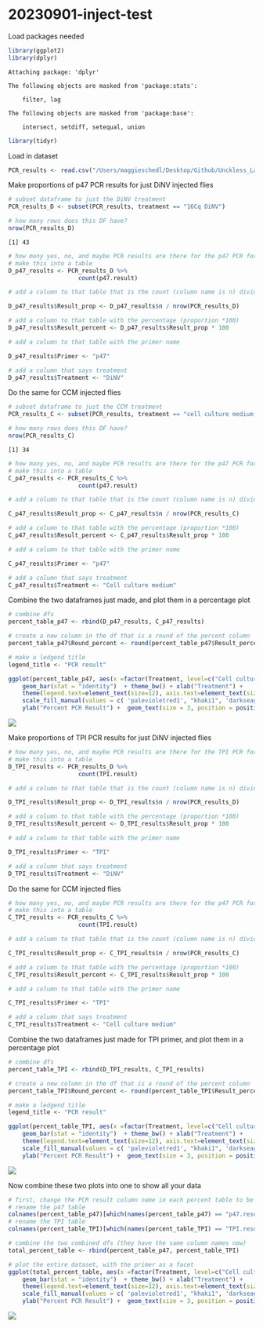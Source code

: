 # 20230901-inject-test

Load packages needed

``` r
library(ggplot2)
library(dplyr)
```


    Attaching package: 'dplyr'

    The following objects are masked from 'package:stats':

        filter, lag

    The following objects are masked from 'package:base':

        intersect, setdiff, setequal, union

``` r
library(tidyr)
```

Load in dataset

``` r
PCR_results <- read.csv("/Users/maggieschedl/Desktop/Github/Unckless_Lab_Resources/PCR_analysis/20230901-inject-test/20230901-inject-test.csv")
```

Make proportions of p47 PCR results for just DiNV injected flies

``` r
# subset dataframe to just the DiNV treatment
PCR_results_D <- subset(PCR_results, treatment == "16Cq DiNV")

# how many rows does this DF have?
nrow(PCR_results_D)
```

    [1] 43

``` r
# how many yes, no, and maybe PCR results are there for the p47 PCR for the DiNV poked flies?
# make this into a table 
D_p47_results <- PCR_results_D %>% 
                    count(p47.result)

# add a column to that table that is the count (column name is n) divided by the number of rows to get a proportion

D_p47_results$Result_prop <- D_p47_results$n / nrow(PCR_results_D)

# add a column to that table with the percentage (proportion *100)
D_p47_results$Result_percent <- D_p47_results$Result_prop * 100

# add a column to that table with the primer name

D_p47_results$Primer <- "p47"

# add a column that says treatment
D_p47_results$Treatment <- "DiNV"
```

Do the same for CCM injected flies

``` r
# subset dataframe to just the CCM treatment
PCR_results_C <- subset(PCR_results, treatment == "cell culture medium ")

# how many rows does this DF have?
nrow(PCR_results_C)
```

    [1] 34

``` r
# how many yes, no, and maybe PCR results are there for the p47 PCR for the CCM injected flies?
# make this into a table 
C_p47_results <- PCR_results_C %>% 
                    count(p47.result)

# add a column to that table that is the count (column name is n) divided by the number of rows to get a proportion

C_p47_results$Result_prop <- C_p47_results$n / nrow(PCR_results_C)

# add a column to that table with the percentage (proportion *100)
C_p47_results$Result_percent <- C_p47_results$Result_prop * 100

# add a column to that table with the primer name

C_p47_results$Primer <- "p47"

# add a column that says treatment
C_p47_results$Treatment <- "Cell culture medium"
```

Combine the two dataframes just made, and plot them in a percentage plot

``` r
# combine dfs
percent_table_p47 <- rbind(D_p47_results, C_p47_results)

# create a new column in the df that is a round of the percent column
percent_table_p47$Round_percent <- round(percent_table_p47$Result_percent)

# make a ledgend title
legend_title <- "PCR result"

ggplot(percent_table_p47, aes(x =factor(Treatment, level=c("Cell culture medium", "DiNV")), y = Round_percent, label=Round_percent,fill =factor(p47.result, level=c('no', 'maybe', 'yes')))) +
    geom_bar(stat = "identity")  + theme_bw() + xlab("Treatment") +
    theme(legend.text=element_text(size=12), axis.text=element_text(size=12)) + 
    scale_fill_manual(values = c( 'palevioletred1', "khaki1", 'darkseagreen1'), legend_title ) + 
    ylab("Percent PCR Result") +  geom_text(size = 3, position = position_stack(vjust = 0.5))
```

![](20230901-inject-test_files/figure-commonmark/unnamed-chunk-5-1.png)

Make proportions of TPI PCR results for just DiNV injected flies

``` r
# how many yes, no, and maybe PCR results are there for the TPI PCR for the DiNV poked flies?
# make this into a table 
D_TPI_results <- PCR_results_D %>% 
                    count(TPI.result)

# add a column to that table that is the count (column name is n) divided by the number of rows to get a proportion

D_TPI_results$Result_prop <- D_TPI_results$n / nrow(PCR_results_D)

# add a column to that table with the percentage (proportion *100)
D_TPI_results$Result_percent <- D_TPI_results$Result_prop * 100

# add a column to that table with the primer name

D_TPI_results$Primer <- "TPI"

# add a column that says treatment
D_TPI_results$Treatment <- "DiNV"
```

Do the same for CCM injected flies

``` r
# how many yes, no, and maybe PCR results are there for the p47 PCR for the DiNV poked flies?
# make this into a table 
C_TPI_results <- PCR_results_C %>% 
                    count(TPI.result)

# add a column to that table that is the count (column name is n) divided by the number of rows to get a proportion

C_TPI_results$Result_prop <- C_TPI_results$n / nrow(PCR_results_C)

# add a column to that table with the percentage (proportion *100)
C_TPI_results$Result_percent <- C_TPI_results$Result_prop * 100

# add a column to that table with the primer name

C_TPI_results$Primer <- "TPI"

# add a column that says treatment
C_TPI_results$Treatment <- "Cell culture medium"
```

Combine the two dataframes just made for TPI primer, and plot them in a
percentage plot

``` r
# combine dfs
percent_table_TPI <- rbind(D_TPI_results, C_TPI_results)

# create a new column in the df that is a round of the percent column
percent_table_TPI$Round_percent <- round(percent_table_TPI$Result_percent)

# make a ledgend title
legend_title <- "PCR result"

ggplot(percent_table_TPI, aes(x =factor(Treatment, level=c("Cell culture medium", "DiNV")), y = Round_percent, label=Round_percent,fill =factor(TPI.result, level=c('no', 'maybe', 'yes')))) +
    geom_bar(stat = "identity")  + theme_bw() + xlab("Treatment") +
    theme(legend.text=element_text(size=12), axis.text=element_text(size=12)) + 
    scale_fill_manual(values = c( 'palevioletred1', "khaki1", 'darkseagreen1'), legend_title ) + 
    ylab("Percent PCR Result") +  geom_text(size = 3, position = position_stack(vjust = 0.5))
```

![](20230901-inject-test_files/figure-commonmark/unnamed-chunk-8-1.png)

Now combine these two plots into one to show all your data

``` r
# first, change the PCR result column name in each percent table to be non-specific 
# rename the p47 table
colnames(percent_table_p47)[which(names(percent_table_p47) == "p47.result")] <- "PCR.result"
# rename the TPI table
colnames(percent_table_TPI)[which(names(percent_table_TPI) == "TPI.result")] <- "PCR.result"

# combine the two combined dfs (they have the same column names now)
total_percent_table <- rbind(percent_table_p47, percent_table_TPI)

# plot the entire dataset, with the primer as a facet 
ggplot(total_percent_table, aes(x =factor(Treatment, level=c("Cell culture medium", "DiNV")), y = Round_percent, label=Round_percent,fill =factor(PCR.result, level=c('no', 'maybe', 'yes')))) +
    geom_bar(stat = "identity")  + theme_bw() + xlab("Treatment") +
    theme(legend.text=element_text(size=12), axis.text=element_text(size=12)) + 
    scale_fill_manual(values = c( 'palevioletred1', "khaki1", 'darkseagreen1'), legend_title ) + 
    ylab("Percent PCR Result") +  geom_text(size = 3, position = position_stack(vjust = 0.5)) + facet_grid(~Primer)
```

![](20230901-inject-test_files/figure-commonmark/unnamed-chunk-9-1.png)
